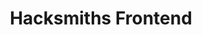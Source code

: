 ---
layout: project
key: 4
category: [Front End]
title: "Hacksmiths Frontend"
description: "Frontend for the Hacksmiths Project"
project-page: 'https://github.com/RyanCCollins/hacksmiths-app'
url: '/projects/hacksmiths-fe/index.html'
permalink: '/projects/hacksmiths-fe/index.html'
document: '/projects/capstone-description.html'
feature:
  image: '/assets/images/portfolio/hacksmiths-frontend.png'
  alt: "Hacksmiths iOS App"
carousel:
  image:
    url: http://placehold.it/1920x540
    caption: "Caption"
    text: "Text description here"
  image:
    url: https://placehold.it/1920x540
    caption: "Caption"
    text: "Text description here"
  image:
    url: https://placehold.it/1920x540
    caption: "Caption"
    text: "Text description here"
---
